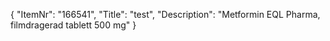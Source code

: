 {
  "ItemNr": "166541",
  "Title": "test",
  "Description": "Metformin EQL Pharma, filmdragerad tablett 500 mg"
}